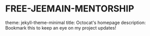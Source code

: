 # FREE-JEEMAIN-MENTORSHIP
theme: jekyll-theme-minimal
title: Octocat's homepage
description: Bookmark this to keep an eye on my project updates!
